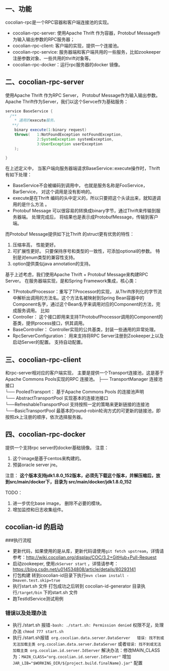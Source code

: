 ## 一、功能

cocolian-rpc是一个RPC容器和客户端连接池的实现。
- cocolian-rpc-server: 使用Apache Thrift 作为容器，Protobuf Message作为输入输出参数的RPC服务器；
- cocolian-rpc-client: 客户端的实现，提供一个连接池。 
- cocolian-rpc-service: 服务器端和客户端共用的一些服务，比如zookeeper注册参数对象、一些共用的thrift对象等。 
- cocolian-rpc-docker：运行rpc服务器的docker 镜像。 

## 二、cocolian-rpc-server 

使用Apache Thrift 作为RPC Server， Protobuf Message作为输入输出参数。 Apache Thrift作为Server，我们以这个Servce作为基础服务：

```java
service BaseService {
  /**
    * 通用的execute服务。
   **/
    binary execute(1:binary request)
    throws(   1:NotFoundException notFoundException,
              2:SystemException systemException,
              3:UserException userException
    );
  
}
```

在上述定义中， 当客户端向服务器端请求BaseService::execute操作时，Thrift 有如下处理：

- BaseService不会被编码到调用中， 也就是服务名称是FooService， BarService， 对这个调用是没有影响的。 
- execute是在Thrift 编码的头中定义的，所以只要把这个头读出来，就知道调用的是什么方法 。 
- Protobuf Message 可以很容易的转换成binary字节，通过Thrift来传输到服务器端。 处理完成后， 将结果也是表示成ProtobufMessage，传输到客户端。 

而Protobuf Message提供如下比Thrift 的struct更有优势的特性：
1. 压缩率高， 性能更好。 
2. 可扩展性更好。 只要保持序号和类型的一致性，可添加optional的参数。 特别是对enum类型的兼容性支持。 
3. option提供类似java annotation的支持。 


基于上述考虑，我们使用Apache Thrift + Protobuf Message来构建RPC Server。 在服务器端实现，是和Spring Framework集成，核心类： 

- TProtobufProcessor：重写了TProcessor的实现， 从Thrift序列化的字节流中解析出调用的方法名。这个方法名被映射到Spring Bean容器中的Component名字，通过这个Bean名字来调用对应的Component的方法，完成服务调用。 比如 
- Controller： 这个接口即用来支持TProtobufProcessor调用的Component的基类，提供process接口，供其调用。 
- BaseController： Controller实现的公共基类，封装一些通用的异常处理。 
- RpcServerConfiguration： 用来支持将RPC Server注册到Zookeeper上以及启动Server的配置。 支持自动配置。 


## 三、cocolian-rpc-client 

和rpc-server相对应的客户端实现， 主要是提供一个Transport连接池，这是基于Apache Commons Pools实现的RPC 连接池。 
     ├── TransportManager 连接池接口  
           └── PooledTransport： 基于Apache Commons Pools 的连接池声明   
                 └── AbstractTransportPool 实现基本的连接池接口   
                          └──RefreshableTransportPool 支持按照一定的策略来更新链接的连接池   
                                    └──BasicTransportPool 最基本的round-robin轮询方式的可更新的链接池，即按照zk上注册的顺序，依次选择服务器。    

## 四、cocolian-rpc-docker

提供一个支持rpc server的docker基础镜像。 注意：
1. 这个image是基于centos来构建的。 
2. 预装oracle server jre。 

注意：
**这个版本支持jdk1.8.0_152版本，必须先下载这个版本，并解压缩后，放到src/main/docker下，目录为 src/main/docker/jdk1.8.0_152**

TODO： 
1. 进一步优化base image， 删除不必要的模块。 
2. 增加监控和日志收集组件。
## cocolian-id 的启动
###执行流程
 - 更新代码，如果使用的是从库，更新代码请使用`git fetch upstream`，详情请参考：http://wiki.cocolian.org/display/COC/3.2+GitHub+Pull-Request
 - 启动zookeeper, 使用`zkServer start` ，详情请参考：https://blog.csdn.net/u014534808/article/details/80293141
 - 打包构建
 转到cocolian-id目录下执行`mvn clean install -Dmaven.test.skip=true`
 - 执行start.sh 文件
  打包成功之后转到 cocolian-id-generator 目录执行`/target/bin` 下的start.sh 文件
 - 跑TestIdService测试用例
### 错误以及处理办法
 - 执行./start.sh 报错`-bash: ./start.sh: Permission denied`
 权限不足，处理办法  `chmod 777 start.sh`
 - 执行./start.sh报错` org.cocolian.data.server.DataServer  
错误: 找不到或无法加载主类 org.cocolian.data.server.DataServer`
或者`错误: 找不到或无法加载主类 org.cocolian.id.server.IdServer`
解决办法：修改MAIN_CLASS为：`MAIN_CLASS="org.cocolian.id.server.IdServer"`
增加`JAR_LIB="$WORKING_DIR/${project.build.finalName}.jar"` 配置
